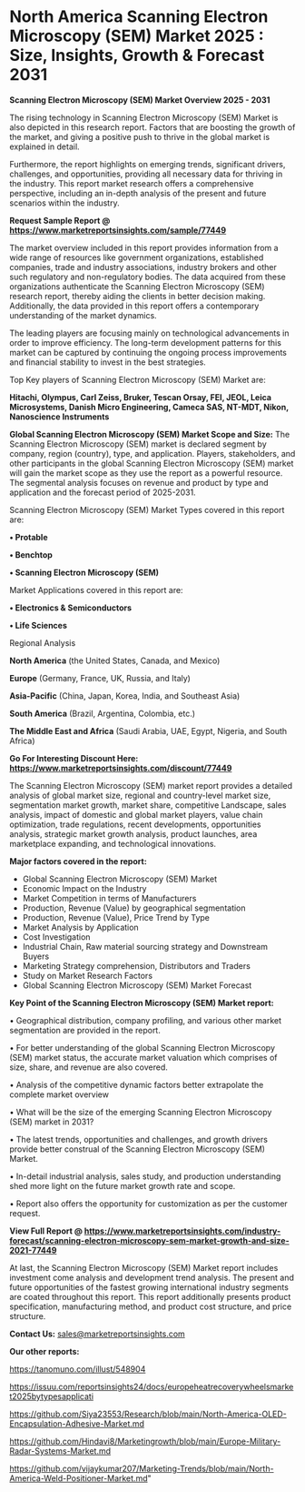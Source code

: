# North America Scanning Electron Microscopy (SEM) Market 2025 : Size, Insights, Growth & Forecast 2031

<Strong> Scanning Electron Microscopy (SEM) Market Overview 2025 - 2031</strong>

The rising technology in Scanning Electron Microscopy (SEM) Market is also depicted in this research report. Factors that are boosting the growth of the market, and giving a positive push to thrive in the global market is explained in detail.

Furthermore, the report highlights on emerging trends, significant drivers, challenges, and opportunities, providing all necessary data for thriving in the industry. This report market research offers a comprehensive perspective, including an in-depth analysis of the present and future scenarios within the industry.

<strong>Request Sample Report @ <a href=https://www.marketreportsinsights.com/sample/77449>https://www.marketreportsinsights.com/sample/77449</a></strong>

The market overview included in this report provides information from a wide range of resources like government organizations, established companies, trade and industry associations, industry brokers and other such regulatory and non-regulatory bodies. The data acquired from these organizations authenticate the Scanning Electron Microscopy (SEM) research report, thereby aiding the clients in better decision making. Additionally, the data provided in this report offers a contemporary understanding of the market dynamics.

The leading players are focusing mainly on technological advancements in order to improve efficiency. The long-term development patterns for this market can be captured by continuing the ongoing process improvements and financial stability to invest in the best strategies.

Top Key players of Scanning Electron Microscopy (SEM) Market are:

<strong>Hitachi, Olympus, Carl Zeiss, Bruker, Tescan Orsay, FEI, JEOL, Leica Microsystems, Danish Micro Engineering, Cameca SAS, NT-MDT, Nikon, Nanoscience Instruments</strong>

<strong><b>Global Scanning Electron Microscopy (SEM) Market Scope and Size:</b></strong>
The Scanning Electron Microscopy (SEM) market is declared segment by company, region (country), type, and application. Players, stakeholders, and other participants in the global Scanning Electron Microscopy (SEM) market will gain the market scope as they use the report as a powerful resource. The segmental analysis focuses on revenue and product by type and application and the forecast period of 2025-2031.

Scanning Electron Microscopy (SEM) Market Types covered in this report are:

<strong>• Protable

• Benchtop

• Scanning Electron Microscopy (SEM)</strong>

Market Applications covered in this report are:

<strong>• Electronics & Semiconductors

• Life Sciences</strong> 

Regional Analysis

<strong>North America</strong> (the United States, Canada, and Mexico)

<strong>Europe</strong> (Germany, France, UK, Russia, and Italy)

<strong>Asia-Pacific</strong> (China, Japan, Korea, India, and Southeast Asia)

<strong>South America</strong> (Brazil, Argentina, Colombia, etc.)

<strong>The Middle East and Africa</strong> (Saudi Arabia, UAE, Egypt, Nigeria, and South Africa)

<strong>Go For Interesting Discount Here: <a href=https://www.marketreportsinsights.com/discount/77449>https://www.marketreportsinsights.com/discount/77449</a></strong>

The Scanning Electron Microscopy (SEM) market report provides a detailed analysis of global market size, regional and country-level market size, segmentation market growth, market share, competitive Landscape, sales analysis, impact of domestic and global market players, value chain optimization, trade regulations, recent developments, opportunities analysis, strategic market growth analysis, product launches, area marketplace expanding, and technological innovations.

<strong><b>Major factors covered in the report:</b></strong>
<ul>
  <li>Global Scanning Electron Microscopy (SEM) Market </li>
  <li>Economic Impact on the Industry</li>
  <li>Market Competition in terms of Manufacturers</li>
  <li>Production, Revenue (Value) by geographical segmentation</li>
  <li>Production, Revenue (Value), Price Trend by Type</li>
  <li>Market Analysis by Application</li>
  <li>Cost Investigation</li>
  <li>Industrial Chain, Raw material sourcing strategy and Downstream Buyers</li>
  <li>Marketing Strategy comprehension, Distributors and Traders</li>
  <li>Study on Market Research Factors</li>
  <li>Global Scanning Electron Microscopy (SEM) Market Forecast</li>
</ul>

<strong><b>Key Point of the Scanning Electron Microscopy (SEM) Market report:</b></strong>

• Geographical distribution, company profiling, and various other market segmentation are provided in the report.

• For better understanding of the global Scanning Electron Microscopy (SEM) market status, the accurate market valuation which comprises of size, share, and revenue are also covered.

• Analysis of the competitive dynamic factors better extrapolate the complete market overview

• What will be the size of the emerging Scanning Electron Microscopy (SEM) market in 2031?

• The latest trends, opportunities and challenges, and growth drivers provide better construal of the Scanning Electron Microscopy (SEM) Market.

• In-detail industrial analysis, sales study, and production understanding shed more light on the future market growth rate and scope.

• Report also offers the opportunity for customization as per the customer request.

<strong><b>View Full Report @ <a href=https://www.marketreportsinsights.com/industry-forecast/scanning-electron-microscopy-sem-market-growth-and-size-2021-77449>https://www.marketreportsinsights.com/industry-forecast/scanning-electron-microscopy-sem-market-growth-and-size-2021-77449</a></b></strong>


At last, the Scanning Electron Microscopy (SEM) Market report includes investment come analysis and development trend analysis. The present and future opportunities of the fastest growing international industry segments are coated throughout this report. This report additionally presents product specification, manufacturing method, and product cost structure, and price structure.

<strong>Contact Us:</strong>
sales@marketreportsinsights.com

<strong>Our other reports:</strong>

<a href=https://tanomuno.com/illust/548904>https://tanomuno.com/illust/548904</a>

<a href=https://issuu.com/reportsinsights24/docs/europeheatrecoverywheelsmarket2025bytypesapplicati>https://issuu.com/reportsinsights24/docs/europeheatrecoverywheelsmarket2025bytypesapplicati</a>

<a href=https://github.com/Siya23553/Research/blob/main/North-America-OLED-Encapsulation-Adhesive-Market.md>https://github.com/Siya23553/Research/blob/main/North-America-OLED-Encapsulation-Adhesive-Market.md</a>

<a href=https://github.com/Hindavi8/Marketingrowth/blob/main/Europe-Military-Radar-Systems-Market.md>https://github.com/Hindavi8/Marketingrowth/blob/main/Europe-Military-Radar-Systems-Market.md</a>

<a href=https://github.com/vijaykumar207/Marketing-Trends/blob/main/North-America-Weld-Positioner-Market.md>https://github.com/vijaykumar207/Marketing-Trends/blob/main/North-America-Weld-Positioner-Market.md</a>"
